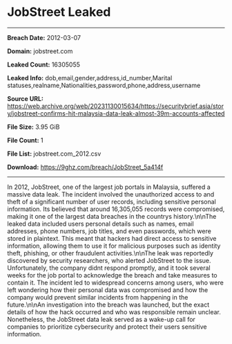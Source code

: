 # JobStreet Leaked

------------
**Breach Date:** 2012-03-07

**Domain:** jobstreet.com

**Leaked Count:** 16305055

**Leaked Info:** dob,email,gender,address,id_number,Marital statuses,realname,Nationalities,password,phone,address,username

**Source URL:** https://web.archive.org/web/20231130015634/https://securitybrief.asia/story/jobstreet-confirms-hit-malaysia-data-leak-almost-39m-accounts-affected

**File Size:** 3.95 GiB

**File Count:** 1

**File List:** jobstreet.com_2012.csv

**Download:** https://9ghz.com/breach/JobStreet_5a414f

------------
In 2012, JobStreet, one of the largest job portals in Malaysia, suffered a massive data leak. The incident involved the unauthorized access to and theft of a significant number of user records, including sensitive personal information. Its believed that around 16,305,055 records were compromised, making it one of the largest data breaches in the countrys history.\n\nThe leaked data included users personal details such as names, email addresses, phone numbers, job titles, and even passwords, which were stored in plaintext. This meant that hackers had direct access to sensitive information, allowing them to use it for malicious purposes such as identity theft, phishing, or other fraudulent activities.\n\nThe leak was reportedly discovered by security researchers, who alerted JobStreet to the issue. Unfortunately, the company didnt respond promptly, and it took several weeks for the job portal to acknowledge the breach and take measures to contain it. The incident led to widespread concerns among users, who were left wondering how their personal data was compromised and how the company would prevent similar incidents from happening in the future.\n\nAn investigation into the breach was launched, but the exact details of how the hack occurred and who was responsible remain unclear. Nonetheless, the JobStreet data leak served as a wake-up call for companies to prioritize cybersecurity and protect their users sensitive information.

